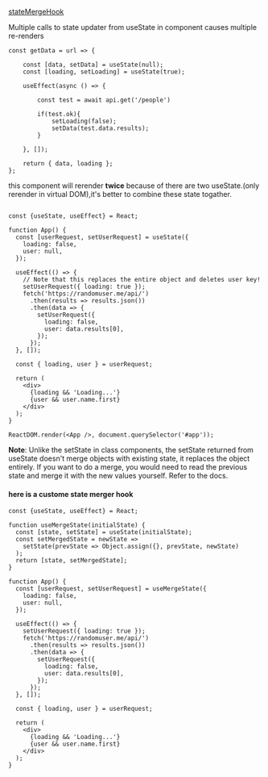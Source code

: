 
[stateMergeHook](#here-is-a-custome-state-merger-hook)


Multiple calls to state updater from useState in component causes multiple re-renders

``` JS
const getData = url => {

    const [data, setData] = useState(null);
    const [loading, setLoading] = useState(true);

    useEffect(async () => {

        const test = await api.get('/people')

        if(test.ok){
            setLoading(false);
            setData(test.data.results);
        }

    }, []);

    return { data, loading };
};
```

this component will rerender **twice** because of there are two useState.(only rerender in virtual DOM),it's better to combine these state togather.

``` JS

const {useState, useEffect} = React;

function App() {
  const [userRequest, setUserRequest] = useState({
    loading: false,
    user: null,
  });

  useEffect(() => {
    // Note that this replaces the entire object and deletes user key!
    setUserRequest({ loading: true });
    fetch('https://randomuser.me/api/')
      .then(results => results.json())
      .then(data => {
        setUserRequest({
          loading: false,
          user: data.results[0],
        });
      });
  }, []);

  const { loading, user } = userRequest;

  return (
    <div>
      {loading && 'Loading...'}
      {user && user.name.first}
    </div>
  );
}

ReactDOM.render(<App />, document.querySelector('#app'));
```

**Note**: Unlike the setState in class components, the setState returned from useState doesn't merge objects with existing state, it replaces the object entirely. If you want to do a merge, you would need to read the previous state and merge it with the new values yourself. Refer to the docs.

#### here is a custome state merger hook
``` JS
const {useState, useEffect} = React;

function useMergeState(initialState) {
  const [state, setState] = useState(initialState);
  const setMergedState = newState => 
    setState(prevState => Object.assign({}, prevState, newState)
  );
  return [state, setMergedState];
}

function App() {
  const [userRequest, setUserRequest] = useMergeState({
    loading: false,
    user: null,
  });

  useEffect(() => {
    setUserRequest({ loading: true });
    fetch('https://randomuser.me/api/')
      .then(results => results.json())
      .then(data => {
        setUserRequest({
          loading: false,
          user: data.results[0],
        });
      });
  }, []);

  const { loading, user } = userRequest;

  return (
    <div>
      {loading && 'Loading...'}
      {user && user.name.first}
    </div>
  );
}
```
